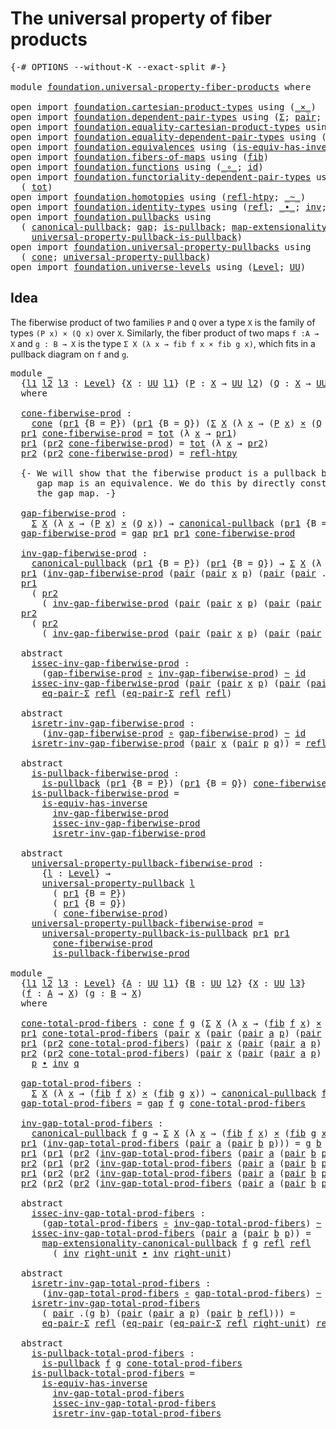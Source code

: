 # The universal property of fiber products

<pre class="Agda"><a id="53" class="Symbol">{-#</a> <a id="57" class="Keyword">OPTIONS</a> <a id="65" class="Pragma">--without-K</a> <a id="77" class="Pragma">--exact-split</a> <a id="91" class="Symbol">#-}</a>

<a id="96" class="Keyword">module</a> <a id="103" href="foundation.universal-property-fiber-products.html" class="Module">foundation.universal-property-fiber-products</a> <a id="148" class="Keyword">where</a>

<a id="155" class="Keyword">open</a> <a id="160" class="Keyword">import</a> <a id="167" href="foundation.cartesian-product-types.html" class="Module">foundation.cartesian-product-types</a> <a id="202" class="Keyword">using</a> <a id="208" class="Symbol">(</a><a id="209" href="foundation-core.cartesian-product-types.html#577" class="Function Operator">_×_</a><a id="212" class="Symbol">)</a>
<a id="214" class="Keyword">open</a> <a id="219" class="Keyword">import</a> <a id="226" href="foundation.dependent-pair-types.html" class="Module">foundation.dependent-pair-types</a> <a id="258" class="Keyword">using</a> <a id="264" class="Symbol">(</a><a id="265" href="foundation-core.dependent-pair-types.html#502" class="Record">Σ</a><a id="266" class="Symbol">;</a> <a id="268" href="foundation-core.dependent-pair-types.html#575" class="InductiveConstructor">pair</a><a id="272" class="Symbol">;</a> <a id="274" href="foundation-core.dependent-pair-types.html#592" class="Field">pr1</a><a id="277" class="Symbol">;</a> <a id="279" href="foundation-core.dependent-pair-types.html#604" class="Field">pr2</a><a id="282" class="Symbol">)</a>
<a id="284" class="Keyword">open</a> <a id="289" class="Keyword">import</a> <a id="296" href="foundation.equality-cartesian-product-types.html" class="Module">foundation.equality-cartesian-product-types</a> <a id="340" class="Keyword">using</a> <a id="346" class="Symbol">(</a><a id="347" href="foundation.equality-cartesian-product-types.html#1267" class="Function">eq-pair</a><a id="354" class="Symbol">)</a>
<a id="356" class="Keyword">open</a> <a id="361" class="Keyword">import</a> <a id="368" href="foundation.equality-dependent-pair-types.html" class="Module">foundation.equality-dependent-pair-types</a> <a id="409" class="Keyword">using</a> <a id="415" class="Symbol">(</a><a id="416" href="foundation.equality-dependent-pair-types.html#1273" class="Function">eq-pair-Σ</a><a id="425" class="Symbol">)</a>
<a id="427" class="Keyword">open</a> <a id="432" class="Keyword">import</a> <a id="439" href="foundation.equivalences.html" class="Module">foundation.equivalences</a> <a id="463" class="Keyword">using</a> <a id="469" class="Symbol">(</a><a id="470" href="foundation-core.equivalences.html#2999" class="Function">is-equiv-has-inverse</a><a id="490" class="Symbol">)</a>
<a id="492" class="Keyword">open</a> <a id="497" class="Keyword">import</a> <a id="504" href="foundation.fibers-of-maps.html" class="Module">foundation.fibers-of-maps</a> <a id="530" class="Keyword">using</a> <a id="536" class="Symbol">(</a><a id="537" href="foundation-core.fibers-of-maps.html#928" class="Function">fib</a><a id="540" class="Symbol">)</a>
<a id="542" class="Keyword">open</a> <a id="547" class="Keyword">import</a> <a id="554" href="foundation.functions.html" class="Module">foundation.functions</a> <a id="575" class="Keyword">using</a> <a id="581" class="Symbol">(</a><a id="582" href="foundation-core.functions.html#407" class="Function Operator">_∘_</a><a id="585" class="Symbol">;</a> <a id="587" href="foundation-core.functions.html#309" class="Function">id</a><a id="589" class="Symbol">)</a>
<a id="591" class="Keyword">open</a> <a id="596" class="Keyword">import</a> <a id="603" href="foundation.functoriality-dependent-pair-types.html" class="Module">foundation.functoriality-dependent-pair-types</a> <a id="649" class="Keyword">using</a>
  <a id="657" class="Symbol">(</a> <a id="659" href="foundation-core.functoriality-dependent-pair-types.html#1881" class="Function">tot</a><a id="662" class="Symbol">)</a>
<a id="664" class="Keyword">open</a> <a id="669" class="Keyword">import</a> <a id="676" href="foundation.homotopies.html" class="Module">foundation.homotopies</a> <a id="698" class="Keyword">using</a> <a id="704" class="Symbol">(</a><a id="705" href="foundation-core.homotopies.html#632" class="Function">refl-htpy</a><a id="714" class="Symbol">;</a> <a id="716" href="foundation-core.homotopies.html#467" class="Function Operator">_~_</a><a id="719" class="Symbol">)</a>
<a id="721" class="Keyword">open</a> <a id="726" class="Keyword">import</a> <a id="733" href="foundation.identity-types.html" class="Module">foundation.identity-types</a> <a id="759" class="Keyword">using</a> <a id="765" class="Symbol">(</a><a id="766" href="foundation-core.identity-types.html#694" class="InductiveConstructor">refl</a><a id="770" class="Symbol">;</a> <a id="772" href="foundation-core.identity-types.html#1239" class="Function Operator">_∙_</a><a id="775" class="Symbol">;</a> <a id="777" href="foundation-core.identity-types.html#1552" class="Function">inv</a><a id="780" class="Symbol">;</a> <a id="782" href="foundation-core.identity-types.html#1905" class="Function">right-unit</a><a id="792" class="Symbol">)</a>
<a id="794" class="Keyword">open</a> <a id="799" class="Keyword">import</a> <a id="806" href="foundation.pullbacks.html" class="Module">foundation.pullbacks</a> <a id="827" class="Keyword">using</a>
  <a id="835" class="Symbol">(</a> <a id="837" href="foundation.pullbacks.html#1457" class="Function">canonical-pullback</a><a id="855" class="Symbol">;</a> <a id="857" href="foundation.pullbacks.html#4818" class="Function">gap</a><a id="860" class="Symbol">;</a> <a id="862" href="foundation.pullbacks.html#5320" class="Function">is-pullback</a><a id="873" class="Symbol">;</a> <a id="875" href="foundation.pullbacks.html#4229" class="Function">map-extensionality-canonical-pullback</a><a id="912" class="Symbol">;</a>
    <a id="918" href="foundation.pullbacks.html#6514" class="Function">universal-property-pullback-is-pullback</a><a id="957" class="Symbol">)</a>
<a id="959" class="Keyword">open</a> <a id="964" class="Keyword">import</a> <a id="971" href="foundation.universal-property-pullbacks.html" class="Module">foundation.universal-property-pullbacks</a> <a id="1011" class="Keyword">using</a>
  <a id="1019" class="Symbol">(</a> <a id="1021" href="foundation.universal-property-pullbacks.html#2501" class="Function">cone</a><a id="1025" class="Symbol">;</a> <a id="1027" href="foundation.universal-property-pullbacks.html#3111" class="Function">universal-property-pullback</a><a id="1054" class="Symbol">)</a>
<a id="1056" class="Keyword">open</a> <a id="1061" class="Keyword">import</a> <a id="1068" href="foundation.universe-levels.html" class="Module">foundation.universe-levels</a> <a id="1095" class="Keyword">using</a> <a id="1101" class="Symbol">(</a><a id="1102" href="Agda.Primitive.html#597" class="Postulate">Level</a><a id="1107" class="Symbol">;</a> <a id="1109" href="foundation-core.universe-levels.html#222" class="Primitive">UU</a><a id="1111" class="Symbol">)</a>
</pre>
## Idea

The fiberwise product of two families `P` and `Q` over a type `X` is the family of types `(P x) × (Q x)` over `X`. Similarly, the fiber product of two maps `f :A → X` and `g : B → X` is the type `Σ X (λ x → fib f x × fib g x)`, which fits in a pullback diagram on `f` and `g`.

<pre class="Agda"><a id="1413" class="Keyword">module</a> <a id="1420" href="foundation.universal-property-fiber-products.html#1420" class="Module">_</a>
  <a id="1424" class="Symbol">{</a><a id="1425" href="foundation.universal-property-fiber-products.html#1425" class="Bound">l1</a> <a id="1428" href="foundation.universal-property-fiber-products.html#1428" class="Bound">l2</a> <a id="1431" href="foundation.universal-property-fiber-products.html#1431" class="Bound">l3</a> <a id="1434" class="Symbol">:</a> <a id="1436" href="Agda.Primitive.html#597" class="Postulate">Level</a><a id="1441" class="Symbol">}</a> <a id="1443" class="Symbol">{</a><a id="1444" href="foundation.universal-property-fiber-products.html#1444" class="Bound">X</a> <a id="1446" class="Symbol">:</a> <a id="1448" href="foundation-core.universe-levels.html#222" class="Primitive">UU</a> <a id="1451" href="foundation.universal-property-fiber-products.html#1425" class="Bound">l1</a><a id="1453" class="Symbol">}</a> <a id="1455" class="Symbol">(</a><a id="1456" href="foundation.universal-property-fiber-products.html#1456" class="Bound">P</a> <a id="1458" class="Symbol">:</a> <a id="1460" href="foundation.universal-property-fiber-products.html#1444" class="Bound">X</a> <a id="1462" class="Symbol">→</a> <a id="1464" href="foundation-core.universe-levels.html#222" class="Primitive">UU</a> <a id="1467" href="foundation.universal-property-fiber-products.html#1428" class="Bound">l2</a><a id="1469" class="Symbol">)</a> <a id="1471" class="Symbol">(</a><a id="1472" href="foundation.universal-property-fiber-products.html#1472" class="Bound">Q</a> <a id="1474" class="Symbol">:</a> <a id="1476" href="foundation.universal-property-fiber-products.html#1444" class="Bound">X</a> <a id="1478" class="Symbol">→</a> <a id="1480" href="foundation-core.universe-levels.html#222" class="Primitive">UU</a> <a id="1483" href="foundation.universal-property-fiber-products.html#1431" class="Bound">l3</a><a id="1485" class="Symbol">)</a>
  <a id="1489" class="Keyword">where</a>

  <a id="1498" href="foundation.universal-property-fiber-products.html#1498" class="Function">cone-fiberwise-prod</a> <a id="1518" class="Symbol">:</a>
    <a id="1524" href="foundation.universal-property-pullbacks.html#2501" class="Function">cone</a> <a id="1529" class="Symbol">(</a><a id="1530" href="foundation-core.dependent-pair-types.html#592" class="Field">pr1</a> <a id="1534" class="Symbol">{</a><a id="1535" class="Argument">B</a> <a id="1537" class="Symbol">=</a> <a id="1539" href="foundation.universal-property-fiber-products.html#1456" class="Bound">P</a><a id="1540" class="Symbol">})</a> <a id="1543" class="Symbol">(</a><a id="1544" href="foundation-core.dependent-pair-types.html#592" class="Field">pr1</a> <a id="1548" class="Symbol">{</a><a id="1549" class="Argument">B</a> <a id="1551" class="Symbol">=</a> <a id="1553" href="foundation.universal-property-fiber-products.html#1472" class="Bound">Q</a><a id="1554" class="Symbol">})</a> <a id="1557" class="Symbol">(</a><a id="1558" href="foundation-core.dependent-pair-types.html#502" class="Record">Σ</a> <a id="1560" href="foundation.universal-property-fiber-products.html#1444" class="Bound">X</a> <a id="1562" class="Symbol">(λ</a> <a id="1565" href="foundation.universal-property-fiber-products.html#1565" class="Bound">x</a> <a id="1567" class="Symbol">→</a> <a id="1569" class="Symbol">(</a><a id="1570" href="foundation.universal-property-fiber-products.html#1456" class="Bound">P</a> <a id="1572" href="foundation.universal-property-fiber-products.html#1565" class="Bound">x</a><a id="1573" class="Symbol">)</a> <a id="1575" href="foundation-core.cartesian-product-types.html#577" class="Function Operator">×</a> <a id="1577" class="Symbol">(</a><a id="1578" href="foundation.universal-property-fiber-products.html#1472" class="Bound">Q</a> <a id="1580" href="foundation.universal-property-fiber-products.html#1565" class="Bound">x</a><a id="1581" class="Symbol">)))</a>
  <a id="1587" href="foundation-core.dependent-pair-types.html#592" class="Field">pr1</a> <a id="1591" href="foundation.universal-property-fiber-products.html#1498" class="Function">cone-fiberwise-prod</a> <a id="1611" class="Symbol">=</a> <a id="1613" href="foundation-core.functoriality-dependent-pair-types.html#1881" class="Function">tot</a> <a id="1617" class="Symbol">(λ</a> <a id="1620" href="foundation.universal-property-fiber-products.html#1620" class="Bound">x</a> <a id="1622" class="Symbol">→</a> <a id="1624" href="foundation-core.dependent-pair-types.html#592" class="Field">pr1</a><a id="1627" class="Symbol">)</a>
  <a id="1631" href="foundation-core.dependent-pair-types.html#592" class="Field">pr1</a> <a id="1635" class="Symbol">(</a><a id="1636" href="foundation-core.dependent-pair-types.html#604" class="Field">pr2</a> <a id="1640" href="foundation.universal-property-fiber-products.html#1498" class="Function">cone-fiberwise-prod</a><a id="1659" class="Symbol">)</a> <a id="1661" class="Symbol">=</a> <a id="1663" href="foundation-core.functoriality-dependent-pair-types.html#1881" class="Function">tot</a> <a id="1667" class="Symbol">(λ</a> <a id="1670" href="foundation.universal-property-fiber-products.html#1670" class="Bound">x</a> <a id="1672" class="Symbol">→</a> <a id="1674" href="foundation-core.dependent-pair-types.html#604" class="Field">pr2</a><a id="1677" class="Symbol">)</a>
  <a id="1681" href="foundation-core.dependent-pair-types.html#604" class="Field">pr2</a> <a id="1685" class="Symbol">(</a><a id="1686" href="foundation-core.dependent-pair-types.html#604" class="Field">pr2</a> <a id="1690" href="foundation.universal-property-fiber-products.html#1498" class="Function">cone-fiberwise-prod</a><a id="1709" class="Symbol">)</a> <a id="1711" class="Symbol">=</a> <a id="1713" href="foundation-core.homotopies.html#632" class="Function">refl-htpy</a>

  <a id="1726" class="Comment">{- We will show that the fiberwise product is a pullback by showing that the
     gap map is an equivalence. We do this by directly construct an inverse to
     the gap map. -}</a>

  <a id="1906" href="foundation.universal-property-fiber-products.html#1906" class="Function">gap-fiberwise-prod</a> <a id="1925" class="Symbol">:</a>
    <a id="1931" href="foundation-core.dependent-pair-types.html#502" class="Record">Σ</a> <a id="1933" href="foundation.universal-property-fiber-products.html#1444" class="Bound">X</a> <a id="1935" class="Symbol">(λ</a> <a id="1938" href="foundation.universal-property-fiber-products.html#1938" class="Bound">x</a> <a id="1940" class="Symbol">→</a> <a id="1942" class="Symbol">(</a><a id="1943" href="foundation.universal-property-fiber-products.html#1456" class="Bound">P</a> <a id="1945" href="foundation.universal-property-fiber-products.html#1938" class="Bound">x</a><a id="1946" class="Symbol">)</a> <a id="1948" href="foundation-core.cartesian-product-types.html#577" class="Function Operator">×</a> <a id="1950" class="Symbol">(</a><a id="1951" href="foundation.universal-property-fiber-products.html#1472" class="Bound">Q</a> <a id="1953" href="foundation.universal-property-fiber-products.html#1938" class="Bound">x</a><a id="1954" class="Symbol">))</a> <a id="1957" class="Symbol">→</a> <a id="1959" href="foundation.pullbacks.html#1457" class="Function">canonical-pullback</a> <a id="1978" class="Symbol">(</a><a id="1979" href="foundation-core.dependent-pair-types.html#592" class="Field">pr1</a> <a id="1983" class="Symbol">{</a><a id="1984" class="Argument">B</a> <a id="1986" class="Symbol">=</a> <a id="1988" href="foundation.universal-property-fiber-products.html#1456" class="Bound">P</a><a id="1989" class="Symbol">})</a> <a id="1992" class="Symbol">(</a><a id="1993" href="foundation-core.dependent-pair-types.html#592" class="Field">pr1</a> <a id="1997" class="Symbol">{</a><a id="1998" class="Argument">B</a> <a id="2000" class="Symbol">=</a> <a id="2002" href="foundation.universal-property-fiber-products.html#1472" class="Bound">Q</a><a id="2003" class="Symbol">})</a>
  <a id="2008" href="foundation.universal-property-fiber-products.html#1906" class="Function">gap-fiberwise-prod</a> <a id="2027" class="Symbol">=</a> <a id="2029" href="foundation.pullbacks.html#4818" class="Function">gap</a> <a id="2033" href="foundation-core.dependent-pair-types.html#592" class="Field">pr1</a> <a id="2037" href="foundation-core.dependent-pair-types.html#592" class="Field">pr1</a> <a id="2041" href="foundation.universal-property-fiber-products.html#1498" class="Function">cone-fiberwise-prod</a>

  <a id="2064" href="foundation.universal-property-fiber-products.html#2064" class="Function">inv-gap-fiberwise-prod</a> <a id="2087" class="Symbol">:</a>
    <a id="2093" href="foundation.pullbacks.html#1457" class="Function">canonical-pullback</a> <a id="2112" class="Symbol">(</a><a id="2113" href="foundation-core.dependent-pair-types.html#592" class="Field">pr1</a> <a id="2117" class="Symbol">{</a><a id="2118" class="Argument">B</a> <a id="2120" class="Symbol">=</a> <a id="2122" href="foundation.universal-property-fiber-products.html#1456" class="Bound">P</a><a id="2123" class="Symbol">})</a> <a id="2126" class="Symbol">(</a><a id="2127" href="foundation-core.dependent-pair-types.html#592" class="Field">pr1</a> <a id="2131" class="Symbol">{</a><a id="2132" class="Argument">B</a> <a id="2134" class="Symbol">=</a> <a id="2136" href="foundation.universal-property-fiber-products.html#1472" class="Bound">Q</a><a id="2137" class="Symbol">})</a> <a id="2140" class="Symbol">→</a> <a id="2142" href="foundation-core.dependent-pair-types.html#502" class="Record">Σ</a> <a id="2144" href="foundation.universal-property-fiber-products.html#1444" class="Bound">X</a> <a id="2146" class="Symbol">(λ</a> <a id="2149" href="foundation.universal-property-fiber-products.html#2149" class="Bound">x</a> <a id="2151" class="Symbol">→</a> <a id="2153" class="Symbol">(</a><a id="2154" href="foundation.universal-property-fiber-products.html#1456" class="Bound">P</a> <a id="2156" href="foundation.universal-property-fiber-products.html#2149" class="Bound">x</a><a id="2157" class="Symbol">)</a> <a id="2159" href="foundation-core.cartesian-product-types.html#577" class="Function Operator">×</a> <a id="2161" class="Symbol">(</a><a id="2162" href="foundation.universal-property-fiber-products.html#1472" class="Bound">Q</a> <a id="2164" href="foundation.universal-property-fiber-products.html#2149" class="Bound">x</a><a id="2165" class="Symbol">))</a>
  <a id="2170" href="foundation-core.dependent-pair-types.html#592" class="Field">pr1</a> <a id="2174" class="Symbol">(</a><a id="2175" href="foundation.universal-property-fiber-products.html#2064" class="Function">inv-gap-fiberwise-prod</a> <a id="2198" class="Symbol">(</a><a id="2199" href="foundation-core.dependent-pair-types.html#575" class="InductiveConstructor">pair</a> <a id="2204" class="Symbol">(</a><a id="2205" href="foundation-core.dependent-pair-types.html#575" class="InductiveConstructor">pair</a> <a id="2210" href="foundation.universal-property-fiber-products.html#2210" class="Bound">x</a> <a id="2212" href="foundation.universal-property-fiber-products.html#2212" class="Bound">p</a><a id="2213" class="Symbol">)</a> <a id="2215" class="Symbol">(</a><a id="2216" href="foundation-core.dependent-pair-types.html#575" class="InductiveConstructor">pair</a> <a id="2221" class="Symbol">(</a><a id="2222" href="foundation-core.dependent-pair-types.html#575" class="InductiveConstructor">pair</a> <a id="2227" class="DottedPattern Symbol">.</a><a id="2228" href="foundation.universal-property-fiber-products.html#2210" class="DottedPattern Bound">x</a> <a id="2230" href="foundation.universal-property-fiber-products.html#2230" class="Bound">q</a><a id="2231" class="Symbol">)</a> <a id="2233" href="foundation-core.identity-types.html#694" class="InductiveConstructor">refl</a><a id="2237" class="Symbol">)))</a> <a id="2241" class="Symbol">=</a> <a id="2243" href="foundation.universal-property-fiber-products.html#2210" class="Bound">x</a>
  <a id="2247" href="foundation-core.dependent-pair-types.html#592" class="Field">pr1</a>
    <a id="2255" class="Symbol">(</a> <a id="2257" href="foundation-core.dependent-pair-types.html#604" class="Field">pr2</a>
      <a id="2267" class="Symbol">(</a> <a id="2269" href="foundation.universal-property-fiber-products.html#2064" class="Function">inv-gap-fiberwise-prod</a> <a id="2292" class="Symbol">(</a><a id="2293" href="foundation-core.dependent-pair-types.html#575" class="InductiveConstructor">pair</a> <a id="2298" class="Symbol">(</a><a id="2299" href="foundation-core.dependent-pair-types.html#575" class="InductiveConstructor">pair</a> <a id="2304" href="foundation.universal-property-fiber-products.html#2304" class="Bound">x</a> <a id="2306" href="foundation.universal-property-fiber-products.html#2306" class="Bound">p</a><a id="2307" class="Symbol">)</a> <a id="2309" class="Symbol">(</a><a id="2310" href="foundation-core.dependent-pair-types.html#575" class="InductiveConstructor">pair</a> <a id="2315" class="Symbol">(</a><a id="2316" href="foundation-core.dependent-pair-types.html#575" class="InductiveConstructor">pair</a> <a id="2321" class="DottedPattern Symbol">.</a><a id="2322" href="foundation.universal-property-fiber-products.html#2304" class="DottedPattern Bound">x</a> <a id="2324" href="foundation.universal-property-fiber-products.html#2324" class="Bound">q</a><a id="2325" class="Symbol">)</a> <a id="2327" href="foundation-core.identity-types.html#694" class="InductiveConstructor">refl</a><a id="2331" class="Symbol">))))</a> <a id="2336" class="Symbol">=</a> <a id="2338" href="foundation.universal-property-fiber-products.html#2306" class="Bound">p</a>
  <a id="2342" href="foundation-core.dependent-pair-types.html#604" class="Field">pr2</a>
    <a id="2350" class="Symbol">(</a> <a id="2352" href="foundation-core.dependent-pair-types.html#604" class="Field">pr2</a>
      <a id="2362" class="Symbol">(</a> <a id="2364" href="foundation.universal-property-fiber-products.html#2064" class="Function">inv-gap-fiberwise-prod</a> <a id="2387" class="Symbol">(</a><a id="2388" href="foundation-core.dependent-pair-types.html#575" class="InductiveConstructor">pair</a> <a id="2393" class="Symbol">(</a><a id="2394" href="foundation-core.dependent-pair-types.html#575" class="InductiveConstructor">pair</a> <a id="2399" href="foundation.universal-property-fiber-products.html#2399" class="Bound">x</a> <a id="2401" href="foundation.universal-property-fiber-products.html#2401" class="Bound">p</a><a id="2402" class="Symbol">)</a> <a id="2404" class="Symbol">(</a><a id="2405" href="foundation-core.dependent-pair-types.html#575" class="InductiveConstructor">pair</a> <a id="2410" class="Symbol">(</a><a id="2411" href="foundation-core.dependent-pair-types.html#575" class="InductiveConstructor">pair</a> <a id="2416" class="DottedPattern Symbol">.</a><a id="2417" href="foundation.universal-property-fiber-products.html#2399" class="DottedPattern Bound">x</a> <a id="2419" href="foundation.universal-property-fiber-products.html#2419" class="Bound">q</a><a id="2420" class="Symbol">)</a> <a id="2422" href="foundation-core.identity-types.html#694" class="InductiveConstructor">refl</a><a id="2426" class="Symbol">))))</a> <a id="2431" class="Symbol">=</a> <a id="2433" href="foundation.universal-property-fiber-products.html#2419" class="Bound">q</a>

  <a id="2438" class="Keyword">abstract</a>
    <a id="2451" href="foundation.universal-property-fiber-products.html#2451" class="Function">issec-inv-gap-fiberwise-prod</a> <a id="2480" class="Symbol">:</a>
      <a id="2488" class="Symbol">(</a><a id="2489" href="foundation.universal-property-fiber-products.html#1906" class="Function">gap-fiberwise-prod</a> <a id="2508" href="foundation-core.functions.html#407" class="Function Operator">∘</a> <a id="2510" href="foundation.universal-property-fiber-products.html#2064" class="Function">inv-gap-fiberwise-prod</a><a id="2532" class="Symbol">)</a> <a id="2534" href="foundation-core.homotopies.html#467" class="Function Operator">~</a> <a id="2536" href="foundation-core.functions.html#309" class="Function">id</a>
    <a id="2543" href="foundation.universal-property-fiber-products.html#2451" class="Function">issec-inv-gap-fiberwise-prod</a> <a id="2572" class="Symbol">(</a><a id="2573" href="foundation-core.dependent-pair-types.html#575" class="InductiveConstructor">pair</a> <a id="2578" class="Symbol">(</a><a id="2579" href="foundation-core.dependent-pair-types.html#575" class="InductiveConstructor">pair</a> <a id="2584" href="foundation.universal-property-fiber-products.html#2584" class="Bound">x</a> <a id="2586" href="foundation.universal-property-fiber-products.html#2586" class="Bound">p</a><a id="2587" class="Symbol">)</a> <a id="2589" class="Symbol">(</a><a id="2590" href="foundation-core.dependent-pair-types.html#575" class="InductiveConstructor">pair</a> <a id="2595" class="Symbol">(</a><a id="2596" href="foundation-core.dependent-pair-types.html#575" class="InductiveConstructor">pair</a> <a id="2601" class="DottedPattern Symbol">.</a><a id="2602" href="foundation.universal-property-fiber-products.html#2584" class="DottedPattern Bound">x</a> <a id="2604" href="foundation.universal-property-fiber-products.html#2604" class="Bound">q</a><a id="2605" class="Symbol">)</a> <a id="2607" href="foundation-core.identity-types.html#694" class="InductiveConstructor">refl</a><a id="2611" class="Symbol">))</a> <a id="2614" class="Symbol">=</a>
      <a id="2622" href="foundation.equality-dependent-pair-types.html#1273" class="Function">eq-pair-Σ</a> <a id="2632" href="foundation-core.identity-types.html#694" class="InductiveConstructor">refl</a> <a id="2637" class="Symbol">(</a><a id="2638" href="foundation.equality-dependent-pair-types.html#1273" class="Function">eq-pair-Σ</a> <a id="2648" href="foundation-core.identity-types.html#694" class="InductiveConstructor">refl</a> <a id="2653" href="foundation-core.identity-types.html#694" class="InductiveConstructor">refl</a><a id="2657" class="Symbol">)</a>

  <a id="2662" class="Keyword">abstract</a>
    <a id="2675" href="foundation.universal-property-fiber-products.html#2675" class="Function">isretr-inv-gap-fiberwise-prod</a> <a id="2705" class="Symbol">:</a>
      <a id="2713" class="Symbol">(</a><a id="2714" href="foundation.universal-property-fiber-products.html#2064" class="Function">inv-gap-fiberwise-prod</a> <a id="2737" href="foundation-core.functions.html#407" class="Function Operator">∘</a> <a id="2739" href="foundation.universal-property-fiber-products.html#1906" class="Function">gap-fiberwise-prod</a><a id="2757" class="Symbol">)</a> <a id="2759" href="foundation-core.homotopies.html#467" class="Function Operator">~</a> <a id="2761" href="foundation-core.functions.html#309" class="Function">id</a>
    <a id="2768" href="foundation.universal-property-fiber-products.html#2675" class="Function">isretr-inv-gap-fiberwise-prod</a> <a id="2798" class="Symbol">(</a><a id="2799" href="foundation-core.dependent-pair-types.html#575" class="InductiveConstructor">pair</a> <a id="2804" href="foundation.universal-property-fiber-products.html#2804" class="Bound">x</a> <a id="2806" class="Symbol">(</a><a id="2807" href="foundation-core.dependent-pair-types.html#575" class="InductiveConstructor">pair</a> <a id="2812" href="foundation.universal-property-fiber-products.html#2812" class="Bound">p</a> <a id="2814" href="foundation.universal-property-fiber-products.html#2814" class="Bound">q</a><a id="2815" class="Symbol">))</a> <a id="2818" class="Symbol">=</a> <a id="2820" href="foundation-core.identity-types.html#694" class="InductiveConstructor">refl</a>

  <a id="2828" class="Keyword">abstract</a>
    <a id="2841" href="foundation.universal-property-fiber-products.html#2841" class="Function">is-pullback-fiberwise-prod</a> <a id="2868" class="Symbol">:</a>
      <a id="2876" href="foundation.pullbacks.html#5320" class="Function">is-pullback</a> <a id="2888" class="Symbol">(</a><a id="2889" href="foundation-core.dependent-pair-types.html#592" class="Field">pr1</a> <a id="2893" class="Symbol">{</a><a id="2894" class="Argument">B</a> <a id="2896" class="Symbol">=</a> <a id="2898" href="foundation.universal-property-fiber-products.html#1456" class="Bound">P</a><a id="2899" class="Symbol">})</a> <a id="2902" class="Symbol">(</a><a id="2903" href="foundation-core.dependent-pair-types.html#592" class="Field">pr1</a> <a id="2907" class="Symbol">{</a><a id="2908" class="Argument">B</a> <a id="2910" class="Symbol">=</a> <a id="2912" href="foundation.universal-property-fiber-products.html#1472" class="Bound">Q</a><a id="2913" class="Symbol">})</a> <a id="2916" href="foundation.universal-property-fiber-products.html#1498" class="Function">cone-fiberwise-prod</a>
    <a id="2940" href="foundation.universal-property-fiber-products.html#2841" class="Function">is-pullback-fiberwise-prod</a> <a id="2967" class="Symbol">=</a>
      <a id="2975" href="foundation-core.equivalences.html#2999" class="Function">is-equiv-has-inverse</a>
        <a id="3004" href="foundation.universal-property-fiber-products.html#2064" class="Function">inv-gap-fiberwise-prod</a>
        <a id="3035" href="foundation.universal-property-fiber-products.html#2451" class="Function">issec-inv-gap-fiberwise-prod</a>
        <a id="3072" href="foundation.universal-property-fiber-products.html#2675" class="Function">isretr-inv-gap-fiberwise-prod</a>
  
  <a id="3107" class="Keyword">abstract</a>
    <a id="3120" href="foundation.universal-property-fiber-products.html#3120" class="Function">universal-property-pullback-fiberwise-prod</a> <a id="3163" class="Symbol">:</a>
      <a id="3171" class="Symbol">{</a><a id="3172" href="foundation.universal-property-fiber-products.html#3172" class="Bound">l</a> <a id="3174" class="Symbol">:</a> <a id="3176" href="Agda.Primitive.html#597" class="Postulate">Level</a><a id="3181" class="Symbol">}</a> <a id="3183" class="Symbol">→</a>
      <a id="3191" href="foundation.universal-property-pullbacks.html#3111" class="Function">universal-property-pullback</a> <a id="3219" href="foundation.universal-property-fiber-products.html#3172" class="Bound">l</a>
        <a id="3229" class="Symbol">(</a> <a id="3231" href="foundation-core.dependent-pair-types.html#592" class="Field">pr1</a> <a id="3235" class="Symbol">{</a><a id="3236" class="Argument">B</a> <a id="3238" class="Symbol">=</a> <a id="3240" href="foundation.universal-property-fiber-products.html#1456" class="Bound">P</a><a id="3241" class="Symbol">})</a>
        <a id="3252" class="Symbol">(</a> <a id="3254" href="foundation-core.dependent-pair-types.html#592" class="Field">pr1</a> <a id="3258" class="Symbol">{</a><a id="3259" class="Argument">B</a> <a id="3261" class="Symbol">=</a> <a id="3263" href="foundation.universal-property-fiber-products.html#1472" class="Bound">Q</a><a id="3264" class="Symbol">})</a>
        <a id="3275" class="Symbol">(</a> <a id="3277" href="foundation.universal-property-fiber-products.html#1498" class="Function">cone-fiberwise-prod</a><a id="3296" class="Symbol">)</a>
    <a id="3302" href="foundation.universal-property-fiber-products.html#3120" class="Function">universal-property-pullback-fiberwise-prod</a> <a id="3345" class="Symbol">=</a>
      <a id="3353" href="foundation.pullbacks.html#6514" class="Function">universal-property-pullback-is-pullback</a> <a id="3393" href="foundation-core.dependent-pair-types.html#592" class="Field">pr1</a> <a id="3397" href="foundation-core.dependent-pair-types.html#592" class="Field">pr1</a>
        <a id="3409" href="foundation.universal-property-fiber-products.html#1498" class="Function">cone-fiberwise-prod</a>
        <a id="3437" href="foundation.universal-property-fiber-products.html#2841" class="Function">is-pullback-fiberwise-prod</a>

<a id="3465" class="Keyword">module</a> <a id="3472" href="foundation.universal-property-fiber-products.html#3472" class="Module">_</a>
  <a id="3476" class="Symbol">{</a><a id="3477" href="foundation.universal-property-fiber-products.html#3477" class="Bound">l1</a> <a id="3480" href="foundation.universal-property-fiber-products.html#3480" class="Bound">l2</a> <a id="3483" href="foundation.universal-property-fiber-products.html#3483" class="Bound">l3</a> <a id="3486" class="Symbol">:</a> <a id="3488" href="Agda.Primitive.html#597" class="Postulate">Level</a><a id="3493" class="Symbol">}</a> <a id="3495" class="Symbol">{</a><a id="3496" href="foundation.universal-property-fiber-products.html#3496" class="Bound">A</a> <a id="3498" class="Symbol">:</a> <a id="3500" href="foundation-core.universe-levels.html#222" class="Primitive">UU</a> <a id="3503" href="foundation.universal-property-fiber-products.html#3477" class="Bound">l1</a><a id="3505" class="Symbol">}</a> <a id="3507" class="Symbol">{</a><a id="3508" href="foundation.universal-property-fiber-products.html#3508" class="Bound">B</a> <a id="3510" class="Symbol">:</a> <a id="3512" href="foundation-core.universe-levels.html#222" class="Primitive">UU</a> <a id="3515" href="foundation.universal-property-fiber-products.html#3480" class="Bound">l2</a><a id="3517" class="Symbol">}</a> <a id="3519" class="Symbol">{</a><a id="3520" href="foundation.universal-property-fiber-products.html#3520" class="Bound">X</a> <a id="3522" class="Symbol">:</a> <a id="3524" href="foundation-core.universe-levels.html#222" class="Primitive">UU</a> <a id="3527" href="foundation.universal-property-fiber-products.html#3483" class="Bound">l3</a><a id="3529" class="Symbol">}</a>
  <a id="3533" class="Symbol">(</a><a id="3534" href="foundation.universal-property-fiber-products.html#3534" class="Bound">f</a> <a id="3536" class="Symbol">:</a> <a id="3538" href="foundation.universal-property-fiber-products.html#3496" class="Bound">A</a> <a id="3540" class="Symbol">→</a> <a id="3542" href="foundation.universal-property-fiber-products.html#3520" class="Bound">X</a><a id="3543" class="Symbol">)</a> <a id="3545" class="Symbol">(</a><a id="3546" href="foundation.universal-property-fiber-products.html#3546" class="Bound">g</a> <a id="3548" class="Symbol">:</a> <a id="3550" href="foundation.universal-property-fiber-products.html#3508" class="Bound">B</a> <a id="3552" class="Symbol">→</a> <a id="3554" href="foundation.universal-property-fiber-products.html#3520" class="Bound">X</a><a id="3555" class="Symbol">)</a>
  <a id="3559" class="Keyword">where</a>

  <a id="3568" href="foundation.universal-property-fiber-products.html#3568" class="Function">cone-total-prod-fibers</a> <a id="3591" class="Symbol">:</a> <a id="3593" href="foundation.universal-property-pullbacks.html#2501" class="Function">cone</a> <a id="3598" href="foundation.universal-property-fiber-products.html#3534" class="Bound">f</a> <a id="3600" href="foundation.universal-property-fiber-products.html#3546" class="Bound">g</a> <a id="3602" class="Symbol">(</a><a id="3603" href="foundation-core.dependent-pair-types.html#502" class="Record">Σ</a> <a id="3605" href="foundation.universal-property-fiber-products.html#3520" class="Bound">X</a> <a id="3607" class="Symbol">(λ</a> <a id="3610" href="foundation.universal-property-fiber-products.html#3610" class="Bound">x</a> <a id="3612" class="Symbol">→</a> <a id="3614" class="Symbol">(</a><a id="3615" href="foundation-core.fibers-of-maps.html#928" class="Function">fib</a> <a id="3619" href="foundation.universal-property-fiber-products.html#3534" class="Bound">f</a> <a id="3621" href="foundation.universal-property-fiber-products.html#3610" class="Bound">x</a><a id="3622" class="Symbol">)</a> <a id="3624" href="foundation-core.cartesian-product-types.html#577" class="Function Operator">×</a> <a id="3626" class="Symbol">(</a><a id="3627" href="foundation-core.fibers-of-maps.html#928" class="Function">fib</a> <a id="3631" href="foundation.universal-property-fiber-products.html#3546" class="Bound">g</a> <a id="3633" href="foundation.universal-property-fiber-products.html#3610" class="Bound">x</a><a id="3634" class="Symbol">)))</a>
  <a id="3640" href="foundation-core.dependent-pair-types.html#592" class="Field">pr1</a> <a id="3644" href="foundation.universal-property-fiber-products.html#3568" class="Function">cone-total-prod-fibers</a> <a id="3667" class="Symbol">(</a><a id="3668" href="foundation-core.dependent-pair-types.html#575" class="InductiveConstructor">pair</a> <a id="3673" href="foundation.universal-property-fiber-products.html#3673" class="Bound">x</a> <a id="3675" class="Symbol">(</a><a id="3676" href="foundation-core.dependent-pair-types.html#575" class="InductiveConstructor">pair</a> <a id="3681" class="Symbol">(</a><a id="3682" href="foundation-core.dependent-pair-types.html#575" class="InductiveConstructor">pair</a> <a id="3687" href="foundation.universal-property-fiber-products.html#3687" class="Bound">a</a> <a id="3689" href="foundation.universal-property-fiber-products.html#3689" class="Bound">p</a><a id="3690" class="Symbol">)</a> <a id="3692" class="Symbol">(</a><a id="3693" href="foundation-core.dependent-pair-types.html#575" class="InductiveConstructor">pair</a> <a id="3698" href="foundation.universal-property-fiber-products.html#3698" class="Bound">b</a> <a id="3700" href="foundation.universal-property-fiber-products.html#3700" class="Bound">q</a><a id="3701" class="Symbol">)))</a> <a id="3705" class="Symbol">=</a> <a id="3707" href="foundation.universal-property-fiber-products.html#3687" class="Bound">a</a>
  <a id="3711" href="foundation-core.dependent-pair-types.html#592" class="Field">pr1</a> <a id="3715" class="Symbol">(</a><a id="3716" href="foundation-core.dependent-pair-types.html#604" class="Field">pr2</a> <a id="3720" href="foundation.universal-property-fiber-products.html#3568" class="Function">cone-total-prod-fibers</a><a id="3742" class="Symbol">)</a> <a id="3744" class="Symbol">(</a><a id="3745" href="foundation-core.dependent-pair-types.html#575" class="InductiveConstructor">pair</a> <a id="3750" href="foundation.universal-property-fiber-products.html#3750" class="Bound">x</a> <a id="3752" class="Symbol">(</a><a id="3753" href="foundation-core.dependent-pair-types.html#575" class="InductiveConstructor">pair</a> <a id="3758" class="Symbol">(</a><a id="3759" href="foundation-core.dependent-pair-types.html#575" class="InductiveConstructor">pair</a> <a id="3764" href="foundation.universal-property-fiber-products.html#3764" class="Bound">a</a> <a id="3766" href="foundation.universal-property-fiber-products.html#3766" class="Bound">p</a><a id="3767" class="Symbol">)</a> <a id="3769" class="Symbol">(</a><a id="3770" href="foundation-core.dependent-pair-types.html#575" class="InductiveConstructor">pair</a> <a id="3775" href="foundation.universal-property-fiber-products.html#3775" class="Bound">b</a> <a id="3777" href="foundation.universal-property-fiber-products.html#3777" class="Bound">q</a><a id="3778" class="Symbol">)))</a> <a id="3782" class="Symbol">=</a> <a id="3784" href="foundation.universal-property-fiber-products.html#3775" class="Bound">b</a>
  <a id="3788" href="foundation-core.dependent-pair-types.html#604" class="Field">pr2</a> <a id="3792" class="Symbol">(</a><a id="3793" href="foundation-core.dependent-pair-types.html#604" class="Field">pr2</a> <a id="3797" href="foundation.universal-property-fiber-products.html#3568" class="Function">cone-total-prod-fibers</a><a id="3819" class="Symbol">)</a> <a id="3821" class="Symbol">(</a><a id="3822" href="foundation-core.dependent-pair-types.html#575" class="InductiveConstructor">pair</a> <a id="3827" href="foundation.universal-property-fiber-products.html#3827" class="Bound">x</a> <a id="3829" class="Symbol">(</a><a id="3830" href="foundation-core.dependent-pair-types.html#575" class="InductiveConstructor">pair</a> <a id="3835" class="Symbol">(</a><a id="3836" href="foundation-core.dependent-pair-types.html#575" class="InductiveConstructor">pair</a> <a id="3841" href="foundation.universal-property-fiber-products.html#3841" class="Bound">a</a> <a id="3843" href="foundation.universal-property-fiber-products.html#3843" class="Bound">p</a><a id="3844" class="Symbol">)</a> <a id="3846" class="Symbol">(</a><a id="3847" href="foundation-core.dependent-pair-types.html#575" class="InductiveConstructor">pair</a> <a id="3852" href="foundation.universal-property-fiber-products.html#3852" class="Bound">b</a> <a id="3854" href="foundation.universal-property-fiber-products.html#3854" class="Bound">q</a><a id="3855" class="Symbol">)))</a> <a id="3859" class="Symbol">=</a>
    <a id="3865" href="foundation.universal-property-fiber-products.html#3843" class="Bound">p</a> <a id="3867" href="foundation-core.identity-types.html#1239" class="Function Operator">∙</a> <a id="3869" href="foundation-core.identity-types.html#1552" class="Function">inv</a> <a id="3873" href="foundation.universal-property-fiber-products.html#3854" class="Bound">q</a>

  <a id="3878" href="foundation.universal-property-fiber-products.html#3878" class="Function">gap-total-prod-fibers</a> <a id="3900" class="Symbol">:</a>
    <a id="3906" href="foundation-core.dependent-pair-types.html#502" class="Record">Σ</a> <a id="3908" href="foundation.universal-property-fiber-products.html#3520" class="Bound">X</a> <a id="3910" class="Symbol">(λ</a> <a id="3913" href="foundation.universal-property-fiber-products.html#3913" class="Bound">x</a> <a id="3915" class="Symbol">→</a> <a id="3917" class="Symbol">(</a><a id="3918" href="foundation-core.fibers-of-maps.html#928" class="Function">fib</a> <a id="3922" href="foundation.universal-property-fiber-products.html#3534" class="Bound">f</a> <a id="3924" href="foundation.universal-property-fiber-products.html#3913" class="Bound">x</a><a id="3925" class="Symbol">)</a> <a id="3927" href="foundation-core.cartesian-product-types.html#577" class="Function Operator">×</a> <a id="3929" class="Symbol">(</a><a id="3930" href="foundation-core.fibers-of-maps.html#928" class="Function">fib</a> <a id="3934" href="foundation.universal-property-fiber-products.html#3546" class="Bound">g</a> <a id="3936" href="foundation.universal-property-fiber-products.html#3913" class="Bound">x</a><a id="3937" class="Symbol">))</a> <a id="3940" class="Symbol">→</a> <a id="3942" href="foundation.pullbacks.html#1457" class="Function">canonical-pullback</a> <a id="3961" href="foundation.universal-property-fiber-products.html#3534" class="Bound">f</a> <a id="3963" href="foundation.universal-property-fiber-products.html#3546" class="Bound">g</a>
  <a id="3967" href="foundation.universal-property-fiber-products.html#3878" class="Function">gap-total-prod-fibers</a> <a id="3989" class="Symbol">=</a> <a id="3991" href="foundation.pullbacks.html#4818" class="Function">gap</a> <a id="3995" href="foundation.universal-property-fiber-products.html#3534" class="Bound">f</a> <a id="3997" href="foundation.universal-property-fiber-products.html#3546" class="Bound">g</a> <a id="3999" href="foundation.universal-property-fiber-products.html#3568" class="Function">cone-total-prod-fibers</a>

  <a id="4025" href="foundation.universal-property-fiber-products.html#4025" class="Function">inv-gap-total-prod-fibers</a> <a id="4051" class="Symbol">:</a>
    <a id="4057" href="foundation.pullbacks.html#1457" class="Function">canonical-pullback</a> <a id="4076" href="foundation.universal-property-fiber-products.html#3534" class="Bound">f</a> <a id="4078" href="foundation.universal-property-fiber-products.html#3546" class="Bound">g</a> <a id="4080" class="Symbol">→</a> <a id="4082" href="foundation-core.dependent-pair-types.html#502" class="Record">Σ</a> <a id="4084" href="foundation.universal-property-fiber-products.html#3520" class="Bound">X</a> <a id="4086" class="Symbol">(λ</a> <a id="4089" href="foundation.universal-property-fiber-products.html#4089" class="Bound">x</a> <a id="4091" class="Symbol">→</a> <a id="4093" class="Symbol">(</a><a id="4094" href="foundation-core.fibers-of-maps.html#928" class="Function">fib</a> <a id="4098" href="foundation.universal-property-fiber-products.html#3534" class="Bound">f</a> <a id="4100" href="foundation.universal-property-fiber-products.html#4089" class="Bound">x</a><a id="4101" class="Symbol">)</a> <a id="4103" href="foundation-core.cartesian-product-types.html#577" class="Function Operator">×</a> <a id="4105" class="Symbol">(</a><a id="4106" href="foundation-core.fibers-of-maps.html#928" class="Function">fib</a> <a id="4110" href="foundation.universal-property-fiber-products.html#3546" class="Bound">g</a> <a id="4112" href="foundation.universal-property-fiber-products.html#4089" class="Bound">x</a><a id="4113" class="Symbol">))</a>
  <a id="4118" href="foundation-core.dependent-pair-types.html#592" class="Field">pr1</a> <a id="4122" class="Symbol">(</a><a id="4123" href="foundation.universal-property-fiber-products.html#4025" class="Function">inv-gap-total-prod-fibers</a> <a id="4149" class="Symbol">(</a><a id="4150" href="foundation-core.dependent-pair-types.html#575" class="InductiveConstructor">pair</a> <a id="4155" href="foundation.universal-property-fiber-products.html#4155" class="Bound">a</a> <a id="4157" class="Symbol">(</a><a id="4158" href="foundation-core.dependent-pair-types.html#575" class="InductiveConstructor">pair</a> <a id="4163" href="foundation.universal-property-fiber-products.html#4163" class="Bound">b</a> <a id="4165" href="foundation.universal-property-fiber-products.html#4165" class="Bound">p</a><a id="4166" class="Symbol">)))</a> <a id="4170" class="Symbol">=</a> <a id="4172" href="foundation.universal-property-fiber-products.html#3546" class="Bound">g</a> <a id="4174" href="foundation.universal-property-fiber-products.html#4163" class="Bound">b</a>
  <a id="4178" href="foundation-core.dependent-pair-types.html#592" class="Field">pr1</a> <a id="4182" class="Symbol">(</a><a id="4183" href="foundation-core.dependent-pair-types.html#592" class="Field">pr1</a> <a id="4187" class="Symbol">(</a><a id="4188" href="foundation-core.dependent-pair-types.html#604" class="Field">pr2</a> <a id="4192" class="Symbol">(</a><a id="4193" href="foundation.universal-property-fiber-products.html#4025" class="Function">inv-gap-total-prod-fibers</a> <a id="4219" class="Symbol">(</a><a id="4220" href="foundation-core.dependent-pair-types.html#575" class="InductiveConstructor">pair</a> <a id="4225" href="foundation.universal-property-fiber-products.html#4225" class="Bound">a</a> <a id="4227" class="Symbol">(</a><a id="4228" href="foundation-core.dependent-pair-types.html#575" class="InductiveConstructor">pair</a> <a id="4233" href="foundation.universal-property-fiber-products.html#4233" class="Bound">b</a> <a id="4235" href="foundation.universal-property-fiber-products.html#4235" class="Bound">p</a><a id="4236" class="Symbol">)))))</a> <a id="4242" class="Symbol">=</a> <a id="4244" href="foundation.universal-property-fiber-products.html#4225" class="Bound">a</a>
  <a id="4248" href="foundation-core.dependent-pair-types.html#604" class="Field">pr2</a> <a id="4252" class="Symbol">(</a><a id="4253" href="foundation-core.dependent-pair-types.html#592" class="Field">pr1</a> <a id="4257" class="Symbol">(</a><a id="4258" href="foundation-core.dependent-pair-types.html#604" class="Field">pr2</a> <a id="4262" class="Symbol">(</a><a id="4263" href="foundation.universal-property-fiber-products.html#4025" class="Function">inv-gap-total-prod-fibers</a> <a id="4289" class="Symbol">(</a><a id="4290" href="foundation-core.dependent-pair-types.html#575" class="InductiveConstructor">pair</a> <a id="4295" href="foundation.universal-property-fiber-products.html#4295" class="Bound">a</a> <a id="4297" class="Symbol">(</a><a id="4298" href="foundation-core.dependent-pair-types.html#575" class="InductiveConstructor">pair</a> <a id="4303" href="foundation.universal-property-fiber-products.html#4303" class="Bound">b</a> <a id="4305" href="foundation.universal-property-fiber-products.html#4305" class="Bound">p</a><a id="4306" class="Symbol">)))))</a> <a id="4312" class="Symbol">=</a> <a id="4314" href="foundation.universal-property-fiber-products.html#4305" class="Bound">p</a>
  <a id="4318" href="foundation-core.dependent-pair-types.html#592" class="Field">pr1</a> <a id="4322" class="Symbol">(</a><a id="4323" href="foundation-core.dependent-pair-types.html#604" class="Field">pr2</a> <a id="4327" class="Symbol">(</a><a id="4328" href="foundation-core.dependent-pair-types.html#604" class="Field">pr2</a> <a id="4332" class="Symbol">(</a><a id="4333" href="foundation.universal-property-fiber-products.html#4025" class="Function">inv-gap-total-prod-fibers</a> <a id="4359" class="Symbol">(</a><a id="4360" href="foundation-core.dependent-pair-types.html#575" class="InductiveConstructor">pair</a> <a id="4365" href="foundation.universal-property-fiber-products.html#4365" class="Bound">a</a> <a id="4367" class="Symbol">(</a><a id="4368" href="foundation-core.dependent-pair-types.html#575" class="InductiveConstructor">pair</a> <a id="4373" href="foundation.universal-property-fiber-products.html#4373" class="Bound">b</a> <a id="4375" href="foundation.universal-property-fiber-products.html#4375" class="Bound">p</a><a id="4376" class="Symbol">)))))</a> <a id="4382" class="Symbol">=</a> <a id="4384" href="foundation.universal-property-fiber-products.html#4373" class="Bound">b</a>
  <a id="4388" href="foundation-core.dependent-pair-types.html#604" class="Field">pr2</a> <a id="4392" class="Symbol">(</a><a id="4393" href="foundation-core.dependent-pair-types.html#604" class="Field">pr2</a> <a id="4397" class="Symbol">(</a><a id="4398" href="foundation-core.dependent-pair-types.html#604" class="Field">pr2</a> <a id="4402" class="Symbol">(</a><a id="4403" href="foundation.universal-property-fiber-products.html#4025" class="Function">inv-gap-total-prod-fibers</a> <a id="4429" class="Symbol">(</a><a id="4430" href="foundation-core.dependent-pair-types.html#575" class="InductiveConstructor">pair</a> <a id="4435" href="foundation.universal-property-fiber-products.html#4435" class="Bound">a</a> <a id="4437" class="Symbol">(</a><a id="4438" href="foundation-core.dependent-pair-types.html#575" class="InductiveConstructor">pair</a> <a id="4443" href="foundation.universal-property-fiber-products.html#4443" class="Bound">b</a> <a id="4445" href="foundation.universal-property-fiber-products.html#4445" class="Bound">p</a><a id="4446" class="Symbol">)))))</a> <a id="4452" class="Symbol">=</a> <a id="4454" href="foundation-core.identity-types.html#694" class="InductiveConstructor">refl</a>

  <a id="4462" class="Keyword">abstract</a>
    <a id="4475" href="foundation.universal-property-fiber-products.html#4475" class="Function">issec-inv-gap-total-prod-fibers</a> <a id="4507" class="Symbol">:</a>
      <a id="4515" class="Symbol">(</a><a id="4516" href="foundation.universal-property-fiber-products.html#3878" class="Function">gap-total-prod-fibers</a> <a id="4538" href="foundation-core.functions.html#407" class="Function Operator">∘</a> <a id="4540" href="foundation.universal-property-fiber-products.html#4025" class="Function">inv-gap-total-prod-fibers</a><a id="4565" class="Symbol">)</a> <a id="4567" href="foundation-core.homotopies.html#467" class="Function Operator">~</a> <a id="4569" href="foundation-core.functions.html#309" class="Function">id</a>
    <a id="4576" href="foundation.universal-property-fiber-products.html#4475" class="Function">issec-inv-gap-total-prod-fibers</a> <a id="4608" class="Symbol">(</a><a id="4609" href="foundation-core.dependent-pair-types.html#575" class="InductiveConstructor">pair</a> <a id="4614" href="foundation.universal-property-fiber-products.html#4614" class="Bound">a</a> <a id="4616" class="Symbol">(</a><a id="4617" href="foundation-core.dependent-pair-types.html#575" class="InductiveConstructor">pair</a> <a id="4622" href="foundation.universal-property-fiber-products.html#4622" class="Bound">b</a> <a id="4624" href="foundation.universal-property-fiber-products.html#4624" class="Bound">p</a><a id="4625" class="Symbol">))</a> <a id="4628" class="Symbol">=</a>
      <a id="4636" href="foundation.pullbacks.html#4229" class="Function">map-extensionality-canonical-pullback</a> <a id="4674" href="foundation.universal-property-fiber-products.html#3534" class="Bound">f</a> <a id="4676" href="foundation.universal-property-fiber-products.html#3546" class="Bound">g</a> <a id="4678" href="foundation-core.identity-types.html#694" class="InductiveConstructor">refl</a> <a id="4683" href="foundation-core.identity-types.html#694" class="InductiveConstructor">refl</a>
        <a id="4696" class="Symbol">(</a> <a id="4698" href="foundation-core.identity-types.html#1552" class="Function">inv</a> <a id="4702" href="foundation-core.identity-types.html#1905" class="Function">right-unit</a> <a id="4713" href="foundation-core.identity-types.html#1239" class="Function Operator">∙</a> <a id="4715" href="foundation-core.identity-types.html#1552" class="Function">inv</a> <a id="4719" href="foundation-core.identity-types.html#1905" class="Function">right-unit</a><a id="4729" class="Symbol">)</a>

  <a id="4734" class="Keyword">abstract</a>
    <a id="4747" href="foundation.universal-property-fiber-products.html#4747" class="Function">isretr-inv-gap-total-prod-fibers</a> <a id="4780" class="Symbol">:</a>
      <a id="4788" class="Symbol">(</a><a id="4789" href="foundation.universal-property-fiber-products.html#4025" class="Function">inv-gap-total-prod-fibers</a> <a id="4815" href="foundation-core.functions.html#407" class="Function Operator">∘</a> <a id="4817" href="foundation.universal-property-fiber-products.html#3878" class="Function">gap-total-prod-fibers</a><a id="4838" class="Symbol">)</a> <a id="4840" href="foundation-core.homotopies.html#467" class="Function Operator">~</a> <a id="4842" href="foundation-core.functions.html#309" class="Function">id</a>
    <a id="4849" href="foundation.universal-property-fiber-products.html#4747" class="Function">isretr-inv-gap-total-prod-fibers</a>
      <a id="4888" class="Symbol">(</a> <a id="4890" href="foundation-core.dependent-pair-types.html#575" class="InductiveConstructor">pair</a> <a id="4895" class="DottedPattern Symbol">.(</a><a id="4897" href="foundation.universal-property-fiber-products.html#3546" class="DottedPattern Bound">g</a> <a id="4899" href="foundation.universal-property-fiber-products.html#4925" class="DottedPattern Bound">b</a><a id="4900" class="DottedPattern Symbol">)</a> <a id="4902" class="Symbol">(</a><a id="4903" href="foundation-core.dependent-pair-types.html#575" class="InductiveConstructor">pair</a> <a id="4908" class="Symbol">(</a><a id="4909" href="foundation-core.dependent-pair-types.html#575" class="InductiveConstructor">pair</a> <a id="4914" href="foundation.universal-property-fiber-products.html#4914" class="Bound">a</a> <a id="4916" href="foundation.universal-property-fiber-products.html#4916" class="Bound">p</a><a id="4917" class="Symbol">)</a> <a id="4919" class="Symbol">(</a><a id="4920" href="foundation-core.dependent-pair-types.html#575" class="InductiveConstructor">pair</a> <a id="4925" href="foundation.universal-property-fiber-products.html#4925" class="Bound">b</a> <a id="4927" href="foundation-core.identity-types.html#694" class="InductiveConstructor">refl</a><a id="4931" class="Symbol">)))</a> <a id="4935" class="Symbol">=</a>
      <a id="4943" href="foundation.equality-dependent-pair-types.html#1273" class="Function">eq-pair-Σ</a> <a id="4953" href="foundation-core.identity-types.html#694" class="InductiveConstructor">refl</a> <a id="4958" class="Symbol">(</a><a id="4959" href="foundation.equality-cartesian-product-types.html#1267" class="Function">eq-pair</a> <a id="4967" class="Symbol">(</a><a id="4968" href="foundation.equality-dependent-pair-types.html#1273" class="Function">eq-pair-Σ</a> <a id="4978" href="foundation-core.identity-types.html#694" class="InductiveConstructor">refl</a> <a id="4983" href="foundation-core.identity-types.html#1905" class="Function">right-unit</a><a id="4993" class="Symbol">)</a> <a id="4995" href="foundation-core.identity-types.html#694" class="InductiveConstructor">refl</a><a id="4999" class="Symbol">)</a>

  <a id="5004" class="Keyword">abstract</a>
    <a id="5017" href="foundation.universal-property-fiber-products.html#5017" class="Function">is-pullback-total-prod-fibers</a> <a id="5047" class="Symbol">:</a>
      <a id="5055" href="foundation.pullbacks.html#5320" class="Function">is-pullback</a> <a id="5067" href="foundation.universal-property-fiber-products.html#3534" class="Bound">f</a> <a id="5069" href="foundation.universal-property-fiber-products.html#3546" class="Bound">g</a> <a id="5071" href="foundation.universal-property-fiber-products.html#3568" class="Function">cone-total-prod-fibers</a>
    <a id="5098" href="foundation.universal-property-fiber-products.html#5017" class="Function">is-pullback-total-prod-fibers</a> <a id="5128" class="Symbol">=</a>
      <a id="5136" href="foundation-core.equivalences.html#2999" class="Function">is-equiv-has-inverse</a>
        <a id="5165" href="foundation.universal-property-fiber-products.html#4025" class="Function">inv-gap-total-prod-fibers</a>
        <a id="5199" href="foundation.universal-property-fiber-products.html#4475" class="Function">issec-inv-gap-total-prod-fibers</a>
        <a id="5239" href="foundation.universal-property-fiber-products.html#4747" class="Function">isretr-inv-gap-total-prod-fibers</a>
</pre>